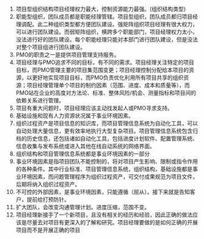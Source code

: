 1. 项目型组织结构项目经理权力最大，控制资源能力最强。(组织结构类型)
2. 职能型组织，团队成员都是职能经理管辖。项目型组织，团队成员都归项目经理调配。此二种组织类型都方便团队建设。强矩阵组织项目经理有很大权力，可以进行团队建设。而弱矩阵组织，横跨多个职能部门，项目经理权力太小，没法进行好的团队建设。每个职能经理只能对本部门进行团队建设，但是没法对整个项目组进行团队建设。
3. PMO的职责之一是提供项目管理支持服务。
4. 项目经理与PMO追求不同的目标，有不同的需求。项目经理关注特定的项目目标，而PMO管理主要的项目集范围变更；项目经理控制分配给本项目的资源，以更好地实现项目目标，而PMO负责优化利用所有项目共享的组织资源；项目经理管理单个项目的制约因素（范围、进度、成本和质量等），而PMO站在企业的高度对方法论、标准、整体风险/机会、测量指标和项目间的依赖关系进行管理。
5. 项目有重大问题时，项目经理应该主动找发起人或PMO寻求支持。
6. 基础设施和现有人力资源状况属于事业环境因素。
7. 组织过程资产是项目信息的知识库，而项目管理信息系统为自动化工具，可以自动处理大量信息，更有效率地执行大型复杂项目。项目管理信息系统包含归档的历史信息，还包括诸如自动化工具，包括进度计划软件、配置管理系统、信息收集与发布系统或进入其他在线自动系统的网络界面。
8. 组织结构和项目管理信息系统都是事业环境因素的一部分
9. 事业环境因素是指项目团队不能控制的，将对项目产生影响、限制或指令作用的各种条件。其中行业标准、项目管理信息系统，组织结构，基础设施都是事业环境因素，而问题管理程序为组织过程资产，可交付成果规范为项目文件，后期将纳入组织过程资产。
10. 不可控的外部因素，是事业环境因素，只能遵循（屈从）。接下来就是告知客户，提前给打预防针。
11. 扩大团队，会改变沟通管理计划。进度压缩，范围不变。
12. 项目经理新接手了一个新项目，且没有相关的经历和经验，因此正确的做法应该是尽量去对项目有更深入的了解和研究。项目经理要做的是如何正确的开展项目而不是开展正确的项目